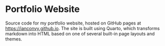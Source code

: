 # Portfolio Website

Source code for my portfolio website, hosted on GitHub pages at https://ianconvy.github.io. The site is built using Quarto, which transforms markdown into HTML based on one of several built-in page layouts and themes.
